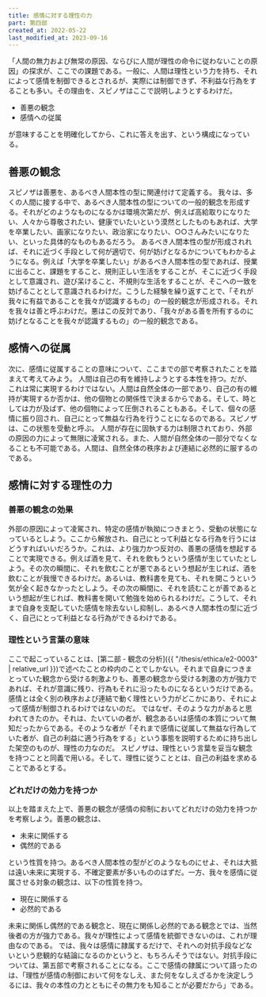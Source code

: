 ```yaml
---
title: 感情に対する理性の力
part: 第四部
created_at: 2022-05-22
last_modified_at: 2023-09-16
---
```


「人間の無力および無常の原因、ならびに人間が理性の命令に従わないことの原因」の探求が、ここでの課題である。一般に、人間は理性という力を持ち、それによって感情を制御できるとされるが、実際には制御できず、不利益な行為をすることも多い。その理由を、スピノザはここで説明しようとするわけだ。

- 善悪の観念
- 感情への従属

が意味することを明確化してから、これに答えを出す、という構成になっている。

## 善悪の観念

スピノザは善悪を、あるべき人間本性の型に関連付けて定義する。
我々は、多くの人間に接する中で、あるべき人間本性の型についての一般的観念を形成する。それがどのようなものになるかは環境次第だが、例えば高給取りになりたい、人々から尊敬されたい、健康でいたいという漠然としたものもあれば、大学を卒業したい、画家になりたい、政治家になりたい、○○さんみたいになりたい、といった具体的なものもあるだろう。
あるべき人間本性の型が形成されれば、それに近づく手段として何が適切で、何が妨げとなるかについてもわかるようになる。例えば「大学を卒業したい」があるべき人間本性の型であれば、授業に出ること、課題をすること、規則正しい生活をすることが、そこに近づく手段として意識され、遊び呆けること、不規則な生活をすることが、そこへの一致を妨げることとして意識されるわけだ。こうした経験を繰り返すことで、「それが我々に有益であることを我々が認識するもの」の一般的観念が形成される。それを我々は善と呼ぶわけだ。悪はこの反対であり、「我々がある善を所有するのに妨げとなることを我々が認識するもの」の一般的観念である。

## 感情への従属

次に、感情に従属することの意味について、ここまでの部で考察されたことを踏まえて考えてみよう。
人間は自己の有を維持しようとする本性を持つ。だが、これは常に実現するわけではない。人間は自然全体の一部であり、自己の有の維持が実現するか否かは、他の個物との関係性で決まるからである。そして、時としては力が及ばず、他の個物によって圧倒されることもある。そして、個々の感情に振り回され、自己にとって無益な行為を行うことになるのである。スピノザは、この状態を受動と呼ぶ。
人間が存在に固執する力は制限されており、外部の原因の力によって無限に凌駕される。また、人間が自然全体の一部分でなくなることも不可能である。人間は、自然全体の秩序および連結に必然的に服するのである。

## 感情に対する理性の力

### 善悪の観念の効果

外部の原因によって凌駕され、特定の感情が執拗につきまとう、受動の状態になっているとしよう。ここから解放され、自己にとって利益となる行為を行うにはどうすればいいだろうか。これは、より強力かつ反対の、善悪の感情を想起することで実現できる。例えば酒を見て、それを飲もうという感情が生じていたとしよう。その次の瞬間に、それを飲むことが悪であるという想起が生じれば、酒を飲むことが我慢できるわけだ。あるいは、教科書を見ても、それを開こうという気が全く起きなかったとしよう。その次の瞬間に、それを読むことが善であるという想起が生じれば、教科書を開いて勉強を始められるわけだ。こうして、それまで自身を支配していた感情を除去ないし抑制し、あるべき人間本性の型に近づく、自己にとって利益となる行為ができるわけである。

### 理性という言葉の意味

ここで起こっていることは、[第二部 - 観念の分析]({{ "/thesis/ethica/e2-0003" | relative_url }})で述べたことの枠内のことでしかない。それまで自身につきまとっていた観念から受ける刺激よりも、善悪の観念から受ける刺激の方が強力であれば、それが意識に残り、行為もそれに沿ったものになるというだけである。感情とは全く別の秩序および連結で動く理性という力がどこかにあり、それによって感情が制御されるわけではないのだ。
ではなぜ、そのような力があると思われてきたのか。それは、たいていの者が、観念あるいは感情の本質について無知だったからである。そのような者が「それまで感情に従属して無益な行為していた者が、自己の利益に適う行為をする」という事態を説明するために持ち出した架空のものが、理性の力なのだ。
スピノザは、理性という言葉を妥当な観念を持つことと同義で用いる。そして、理性に従うこととは、自己の利益を求めることであるとする。

### どれだけの効力を持つか

以上を踏まえた上で、善悪の観念が感情の抑制においてどれだけの効力を持つかを考察しよう。善悪の観念は、

- 未来に関係する
- 偶然的である

という性質を持つ。あるべき人間本性の型がどのようなものにせよ、それは大抵は遠い未来に実現する、不確定要素が多いもののはずだ。一方、我々を感情に従属させる対象の観念は、以下の性質を持つ。

- 現在に関係する
- 必然的である

未来に関係し偶然的である観念と、現在に関係し必然的である観念とでは、当然後者の方が強力である。我々が理性によって感情を統御できないのは、これが理由なのである。
では、我々は感情に隷属するだけで、それへの対抗手段などないという悲観的な結論になるのかというと、もちろんそうではない。対抗手段については、第五部で考察されることになる。ここで感情の隷属について語ったのは、「理性が感情の制御において何をなしえ、また何をなしえざるかを決定しうるには、我々の本性の力とともにその無力をも知ることが必要だから」である。
